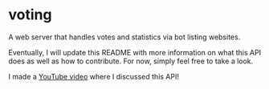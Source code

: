 # voting
A web server that handles votes and statistics via bot listing websites.

Eventually, I will update this README with more information on what this API does as well as how to contribute. For now, simply feel free to take a look.

I made a [YouTube video](https://www.youtube.com/watch?v=LMZSDgA2pE8) where I discussed this API!
